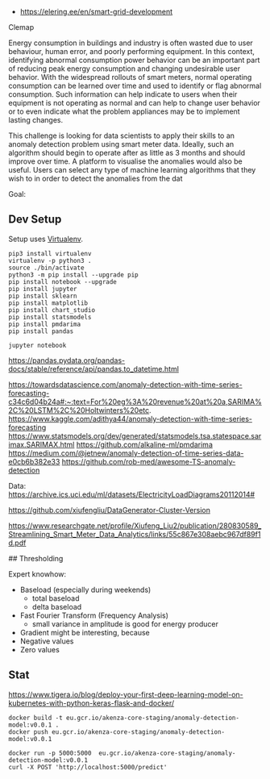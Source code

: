 - https://elering.ee/en/smart-grid-development

Clemap

Energy consumption in buildings and industry is often wasted due to user behaviour, human error, and poorly performing equipment. In this context, identifying abnormal consumption power behavior can be an important part of reducing peak energy consumption and changing undesirable user behavior. With the widespread rollouts of smart meters, normal operating consumption can be learned over time and used to identify or flag abnormal consumption. Such information can help indicate to users when their equipment is not operating as normal and can help to change user behavior or to even indicate what the problem appliances may be to implement lasting changes.

This challenge is looking for data scientists to apply their skills to an anomaly detection problem using smart meter data. Ideally, such an algorithm should begin to operate after as little as 3 months and should improve over time. A platform to visualise the anomalies would also be useful. Users can select any type of machine learning algorithms that they wish to in order to detect the anomalies from the dat

Goal:

## Dev Setup

Setup uses [Virtualenv](https://virtualenv.pypa.io/en/stable/).

```{.sh}
pip3 install virtualenv
virtualenv -p python3 .
source ./bin/activate
python3 -m pip install --upgrade pip
pip install notebook --upgrade
pip install jupyter
pip install sklearn
pip install matplotlib
pip install chart_studio
pip install statsmodels
pip install pmdarima
pip install pandas

jupyter notebook
```

https://pandas.pydata.org/pandas-docs/stable/reference/api/pandas.to_datetime.html

https://towardsdatascience.com/anomaly-detection-with-time-series-forecasting-c34c6d04b24a#:~:text=For%20eg%3A%20revenue%20at%20a,SARIMA%2C%20LSTM%2C%20Holtwinters%20etc.
https://www.kaggle.com/adithya44/anomaly-detection-with-time-series-forecasting
https://www.statsmodels.org/dev/generated/statsmodels.tsa.statespace.sarimax.SARIMAX.html
https://github.com/alkaline-ml/pmdarima
https://medium.com/@jetnew/anomaly-detection-of-time-series-data-e0cb6b382e33
https://github.com/rob-med/awesome-TS-anomaly-detection

Data:
https://archive.ics.uci.edu/ml/datasets/ElectricityLoadDiagrams20112014#

https://github.com/xiufengliu/DataGenerator-Cluster-Version

https://www.researchgate.net/profile/Xiufeng_Liu2/publication/280830589_Streamlining_Smart_Meter_Data_Analytics/links/55c867e308aebc967df89f1d.pdf

## Thresholding

Expert knowhow:

- Baseload (especially during weekends)
  - total baseload
  - delta baseload
- Fast Fourier Transform (Frequency Analysis)
  - small variance in amplitude is good for energy producer
- Gradient might be interesting, because
- Negative values
- Zero values

## Stat

https://www.tigera.io/blog/deploy-your-first-deep-learning-model-on-kubernetes-with-python-keras-flask-and-docker/

```
docker build -t eu.gcr.io/akenza-core-staging/anomaly-detection-model:v0.0.1 .
docker push eu.gcr.io/akenza-core-staging/anomaly-detection-model:v0.0.1

docker run -p 5000:5000  eu.gcr.io/akenza-core-staging/anomaly-detection-model:v0.0.1
curl -X POST 'http://localhost:5000/predict'
```
